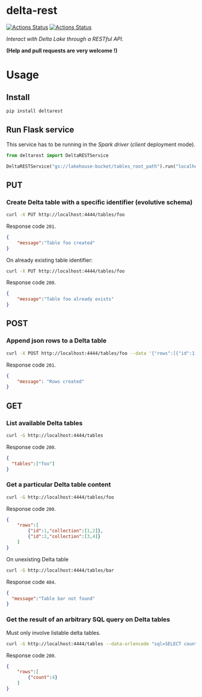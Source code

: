 # delta-rest
[![Actions Status](https://github.com/enzobnl/delta-rest/workflows/test/badge.svg)](https://github.com/enzobnl/delta-rest/actions) [![Actions Status](https://github.com/enzobnl/delta-rest/workflows/PyPI/badge.svg)](https://github.com/enzobnl/delta-rest/actions)


*Interact with Delta Lake through a RESTful API.*

**(Help and pull requests are very welcome !)**

# Usage
## Install
```bash
pip install deltarest
```

## Run Flask service
This service has to be running in the *Spark driver* (*client* deployment mode).

```python
from deltarest import DeltaRESTService

DeltaRESTService("gs://lakehouse-bucket/tables_root_path").run("localhost", "4444")
```

## PUT
### Create Delta table with a specific identifier (evolutive schema)
```bash
curl -X PUT http://localhost:4444/tables/foo
```
Response code `201`.
```json
{
    "message":"Table foo created"
}
```

On already existing table identifier:
```bash
curl -X PUT http://localhost:4444/tables/foo
```
Response code `200`.
```json
{
    "message":"Table foo already exists"
}
```

## POST
### Append json rows to a Delta table
```bash
curl -X POST http://localhost:4444/tables/foo --data '{"rows":[{"id":1,"collection":[1,2]},{"id":2,"collection":[3,4]}]}'
```
Response code `201`.
```json
{
    "message": "Rows created"
}
```

## GET

### List available Delta tables
```bash
curl -G http://localhost:4444/tables
```
Response code `200`.
```json
{
  "tables":["foo"]
}
```

### Get a particular Delta table content
```bash
curl -G http://localhost:4444/tables/foo
```
Response code `200`.
```json
{
    "rows":[
        {"id":1,"collection":[1,2]},
        {"id":2,"collection":[3,4]}
    ]
}
```
On unexisting Delta table
```bash
curl -G http://localhost:4444/tables/bar
```
Response code `404`.
```json
{
  "message":"Table bar not found"
}
```

### Get the result of an arbitrary SQL query on Delta tables
Must only involve listable delta tables.

```bash
curl -G http://localhost:4444/tables --data-urlencode "sql=SELECT count(*) as count FROM foo CROSS JOIN foo"
```
Response code `200`.
```json
{
    "rows":[
        {"count":4}
    ]
}
```